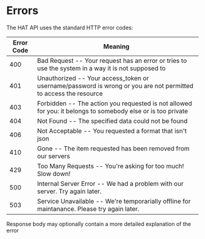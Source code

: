 # Errors

The HAT API uses the standard HTTP error codes:

Error Code | Meaning
---------- | -------
400 | Bad Request -- Your request has an error or tries to use the system in a way it is not supposed to
401 | Unauthorized -- Your access_token or username/password is wrong or you are not permitted to access the resource
403 | Forbidden -- The action you requested is not allowed for you: it belongs to somebody else or is too private
404 | Not Found -- The specified data could not be found
406 | Not Acceptable -- You requested a format that isn't json
410 | Gone -- The item requested has been removed from our servers
429 | Too Many Requests -- You're asking for too much! Slow down!
500 | Internal Server Error -- We had a problem with our server. Try again later.
503 | Service Unavailable -- We're temporarially offline for maintanance. Please try again later.

Response body may optionally contain a more detailed explanation of the error